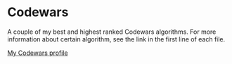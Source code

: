 # Codewars
A couple of my best and highest ranked Codewars algorithms.
For more information about certain algorithm, see the link in the first line of each file.

[My Codewars profile](https://www.codewars.com/users/TyMoOteUuSz)
